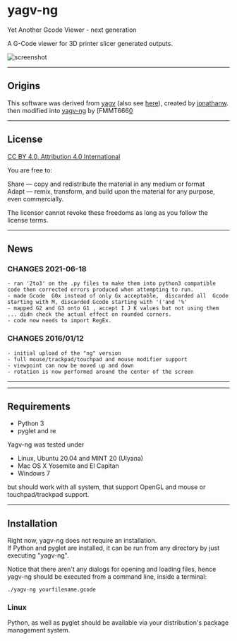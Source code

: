yagv-ng
=======
Yet Another Gcode Viewer - next generation

A G-Code viewer for 3D printer slicer generated outputs.

![screenshot](data/screenshot.png)

---
## Origins

This software was derived from [yagv][1] (also see [here][2]), created by [jonathanw][3].
then modified into [yagv-ng][0] by  [FMMT666[0] 


---
## License

[CC BY 4.0, Attribution 4.0 International][6]

You are free to:

Share — copy and redistribute the material in any medium or format  
Adapt — remix, transform, and build upon the material for any purpose, even commercially.
  
The licensor cannot revoke these freedoms as long as you follow the license terms.
  

---
## News
### CHANGES 2021-06-18

    - ran '2to3' on the .py files to make them into python3 compatible code then corrected errors produced when attempting to run.
    - made Gcode  G0x instead of only Gx acceptable,  discarded all  Gcode starting with M, discarded Gcode starting with '('and '%'
    - mapped G2 and G3 onto G1 , accept I J K values but not using them ... didn check the actual effect on rounded corners.
    - code now needs to import RegEx.

### CHANGES 2016/01/12

    - initial upload of the "ng" version
    - full mouse/trackpad/touchpad and mouse modifier support
    - viewpoint can now be moved up and down
    - rotation is now performed around the center of the screen


---

---
## Requirements

  - Python 3 
  - pyglet  and re
   

Yagv-ng was tested under
  
  - Linux, Ubuntu 20.04  and MINT 20  (Ulyana)
  - Mac OS X Yosemite and El Capitan
  - Windows 7
  
but should work with all system, that support OpenGL and mouse or touchpad/trackpad 
support.


--- 
## Installation

Right now, yagv-ng does not require an installation.  
If Python and pyglet are installed, it can be run from any directory by
just executing "yagv-ng".
  
Notice that there aren't any dialogs for opening and loading files, hence  
yagv-ng should be executed from a command line, inside a terminal:
  
    ./yagv-ng yourfilename.gcode
    
    
### Linux

Python, as well as pyglet should be available via your distribution's
package management system.
  

[0]: https://github.com/FMMT666/yagv-ng
[1]: https://github.com/jonathanwin/yagv
[2]: http://www.thingiverse.com/thing:38118
[3]: http://www.thingiverse.com/jonathanw/about
[4]: https://www.python.org/
[5]: https://bitbucket.org/pyglet/pyglet
[6]: http://creativecommons.org/licenses/by/4.0/
